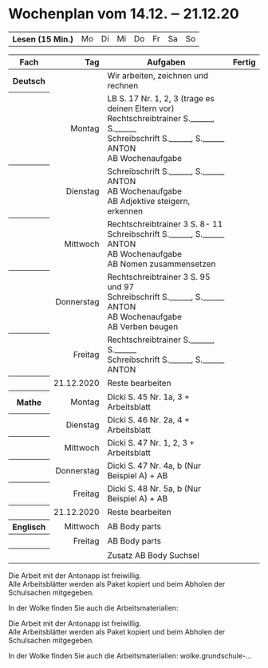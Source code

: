 # Wochenplan vom 14.12. ‒ 21.12.20


<table><tr><th>Lesen (15 Min.)<td>Mo<td>Di<td>Mi<td>Do<td>Fr<td>Sa<td>So</tr></table>


<table>
 <thead>
  <tr>
   <th>Fach   <th align=right>Tag <th>Aufgaben <th>Fertig </tr>
 </thead>
 <tbody>
  <tr>
   <th>Deutsch <td align=right>&nbsp;    <td> Wir arbeiten, zeichnen und rechnen <td>&nbsp;</td></tr>
  <tr>
   <th>&nbsp; <td align=right> Montag    <td> LB S. 17 Nr. 1, 2, 3 (trage es deinen Eltern vor)
                                         <br> Rechtschreibtrainer S.______, S.______
                                         <br> Schreibschrift S.______, S.______
                                         <br> ANTON️
                                         <br> AB Wochenaufgabe <td>&nbsp;</td></tr>
  <tr>
   <th>&nbsp; <td align=right> Dienstag  <td> Schreibschrift S.______, S.______
                                         <br> ANTON
                                         <br> AB Wochenaufgabe
                                         <br> AB Adjektive steigern, erkennen <td>&nbsp;</td></tr>
  <tr>
   <th>&nbsp; <td align=right> Mittwoch  <td>Rechtschreibtrainer 3 S. 8- 11
                                         <br> Schreibschrift S.______, S.______
                                         <br> ANTON
                                         <br> AB Wochenaufgabe
                                         <br> AB Nomen zusammensetzen <td>&nbsp;</td></tr>
  <tr>
   <th>&nbsp; <td align=right> Donnerstag<td>Rechtschreibtrainer 3 S. 95 und 97
                                         <br> Schreibschrift S.______, S.______
                                         <br> ANTON<br>AB Wochenaufgabe
                                         <br> AB Verben beugen <td>&nbsp;</td></tr>
  <tr>
   <th>&nbsp; <td align=right> Freitag   <td> Rechtschreibtrainer S.______, S.______
                                         <br> Schreibschrift S.______, S.______
                                         <br> ANTON <td>&nbsp;</td></tr>
  <tr>
   <th>&nbsp; <td align=right> 21.12.2020<td> Reste bearbeiten <td>&nbsp;</td></tr>
  <tr>
   <th>Mathe  <td align=right> Montag    <td> Dicki S. 45 Nr. 1a, 3 + Arbeitsblatt</td><td>&nbsp;</td></tr>
  <tr>
   <th>&nbsp; <td align=right> Dienstag  <td> Dicki S. 46 Nr. 2a, 4 + Arbeitsblatt</td><td>&nbsp;</td></tr>
  <tr>
   <th>&nbsp; <td align=right> Mittwoch  <td> Dicki S. 47 Nr. 1, 2, 3 + Arbeitsblatt</td><td>&nbsp;</td></tr>
  <tr>
   <th>&nbsp; <td align=right> Donnerstag<td> Dicki S. 47 Nr. 4a, b (Nur Beispiel A) + AB</td><td>&nbsp;</td></tr>
  <tr>
   <th>&nbsp; <td align=right> Freitag   <td> Dicki S. 48 Nr. 5a, b (Nur Beispiel A) + AB</td><td>&nbsp;</td></tr>
  <tr>
   <th>&nbsp; <td align=right> 21.12.2020<td> Reste bearbeiten</td><td>&nbsp;</td></tr>
  <tr>
   <th>Englisch<td align=right>Mittwoch  <td> AB Body parts</td><td>&nbsp;</td></tr>
  <tr>
   <th>&nbsp; <td align=right> Freitag   <td> AB Body parts</td><td>&nbsp;</td></tr>
  <tr>
   <th>&nbsp; <td align=right> &nbsp;    <td> Zusatz AB Body Suchsel</td><td>&nbsp;</td></tr>
 </tbody>
</table>

<p>Die Arbeit mit der Antonapp ist freiwillig.<br/>Alle Arbeitsblätter werden als Paket kopiert und beim Abholen der Schulsachen mitgegeben.</p>
<p>In der Wolke finden Sie auch die Arbeitsmaterialien:</p>

Die Arbeit mit der Antonapp ist freiwillig.  
Alle Arbeitsblätter werden als Paket kopiert und beim Abholen der Schulsachen mitgegeben.

In der Wolke finden Sie auch die Arbeitsmaterialien: wolke.grundschule-...
